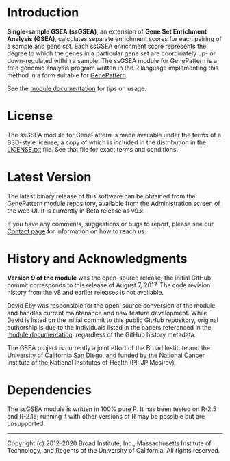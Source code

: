 #  Introduction

**Single-sample GSEA (ssGSEA)**, an extension of **Gene Set Enrichment Analysis (GSEA)**, calculates separate enrichment scores for each pairing of a sample and gene set.  Each ssGSEA enrichment score represents the degree to which the genes in a particular gene set are coordinately up- or down-regulated within a sample.  The ssGSEA module for GenePattern is a free genomic analysis program written in the R language implementing this method in a form suitable for [GenePattern](http://www.genepattern.org/).

See the [module documentation](https://gsea-msigdb.github.io/ssGSEA-gpmodule/v10/index.html) for tips on usage.

# License

The ssGSEA module for GenePattern is made available under the terms of a BSD-style license, a copy of which is included in the distribution in the [LICENSE.txt](LICENSE.txt) file.  See that file for exact terms and conditions.

#  Latest Version

The latest binary release of this software can be obtained from the GenePattern module repository, available from the Administration screen of the web UI.  It is currently in Beta release as v9.x. 

If you have any comments, suggestions or bugs to report, please see our [Contact page](http://www.gsea-msigdb.org/gsea/contact.jsp) for information on how to reach us.

# History and Acknowledgments

**Version 9 of the module** was the open-source release; the initial GitHub commit corresponds to this release of August 7, 2017. The code revision history from the v8 and earlier releases is not available.
  
David Eby was responsible for the open-source conversion of the module and handles current maintenance and new feature development.  While David is listed on the initial commit to this public GitHub repository, original authorship is due to the individuals listed in the papers referenced in the [module documentation](docs/v10/index.html), regardless of the GitHub history metadata.

The GSEA project is currently a joint effort of the Broad Institute and the University of California San Diego, and funded by the National Cancer Institute of the National Institutes of Health (PI: JP Mesirov).

# Dependencies

The ssGSEA module is written in 100% pure R.  It has been tested on R-2.5 and R-2.15; running it with other versions of R may be possible but are unsupported. 

------
Copyright (c) 2012-2020 Broad Institute, Inc., Massachusetts Institute of Technology, and Regents of the University of California.  All rights reserved.
